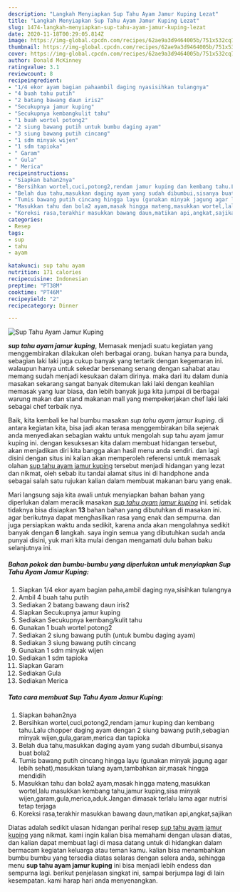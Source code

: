 ```yaml
---
description: "Langkah Menyiapkan Sup Tahu Ayam Jamur Kuping Lezat"
title: "Langkah Menyiapkan Sup Tahu Ayam Jamur Kuping Lezat"
slug: 1474-langkah-menyiapkan-sup-tahu-ayam-jamur-kuping-lezat
date: 2020-11-18T00:29:05.814Z
image: https://img-global.cpcdn.com/recipes/62ae9a3d9464005b/751x532cq70/sup-tahu-ayam-jamur-kuping-foto-resep-utama.jpg
thumbnail: https://img-global.cpcdn.com/recipes/62ae9a3d9464005b/751x532cq70/sup-tahu-ayam-jamur-kuping-foto-resep-utama.jpg
cover: https://img-global.cpcdn.com/recipes/62ae9a3d9464005b/751x532cq70/sup-tahu-ayam-jamur-kuping-foto-resep-utama.jpg
author: Donald McKinney
ratingvalue: 3.1
reviewcount: 8
recipeingredient:
- "1/4 ekor ayam bagian pahaambil daging nyasisihkan tulangnya"
- "4 buah tahu putih"
- "2 batang bawang daun iris2"
- "Secukupnya jamur kuping"
- "Secukupnya kembangkulit tahu"
- "1 buah wortel potong2"
- "2 siung bawang putih untuk bumbu daging ayam"
- "3 siung bawang putih cincang"
- "1 sdm minyak wijen"
- "1 sdm tapioka"
- " Garam"
- " Gula"
- " Merica"
recipeinstructions:
- "Siapkan bahan2nya"
- "Bersihkan wortel,cuci,potong2,rendam jamur kuping dan kembang tahu.Lalu chopper daging ayam dengan 2 siung bawang putih,sebagian minyak wijen,gula,garam,merica dan tapioka"
- "Belah dua tahu,masukkan daging ayam yang sudah dibumbui,sisanya buat bola2"
- "Tumis bawang putih cincang hingga layu (gunakan minyak jagung agar lebih sehat),masukkan tulang ayam,tambahkan air,masak hingga mendidih"
- "Masukkan tahu dan bola2 ayam,masak hingga mateng,masukkan wortel,lalu masukkan kembang tahu,jamur kuping,sisa minyak wijen,garam,gula,merica,aduk.Jangan dimasak terlalu lama agar nutrisi tetap terjaga"
- "Koreksi rasa,terakhir masukkan bawang daun,matikan api,angkat,sajikan"
categories:
- Resep
tags:
- sup
- tahu
- ayam

katakunci: sup tahu ayam 
nutrition: 171 calories
recipecuisine: Indonesian
preptime: "PT38M"
cooktime: "PT46M"
recipeyield: "2"
recipecategory: Dinner

---
```



![Sup Tahu Ayam Jamur Kuping](https://img-global.cpcdn.com/recipes/62ae9a3d9464005b/751x532cq70/sup-tahu-ayam-jamur-kuping-foto-resep-utama.jpg)

<b><i>sup tahu ayam jamur kuping</i></b>, Memasak menjadi suatu kegiatan yang menggembirakan dilakukan oleh berbagai orang. bukan hanya para bunda, sebagian laki laki juga cukup banyak yang tertarik dengan kegemaran ini. walaupun hanya untuk sekedar bersenang senang dengan sahabat atau memang sudah menjadi kesukaan dalam dirinya. maka dari itu dalam dunia masakan sekarang sangat banyak ditemukan laki laki dengan keahlian memasak yang luar biasa, dan lebih banyak juga kita jumpai di berbagai warung makan dan stand makanan mall yang mempekerjakan chef laki laki sebagai chef terbaik nya.



Baik, kita kembali ke hal bumbu masakan <i>sup tahu ayam jamur kuping</i>. di antara kegiatan kita, bisa jadi akan terasa menggembirakan bila sejenak anda menyediakan sebagian waktu untuk mengolah sup tahu ayam jamur kuping ini. dengan kesuksesan kita dalam membuat hidangan tersebut, akan menjadikan diri kita bangga akan hasil menu anda sendiri. dan lagi disini dengan situs ini kalian akan memperoleh referensi untuk memasak olahan <u>sup tahu ayam jamur kuping</u> tersebut menjadi hidangan yang lezat dan nikmat, oleh sebab itu tandai alamat situs ini di handphone anda sebagai salah satu rujukan kalian dalam membuat makanan baru yang enak.


Mari langsung saja kita awali untuk menyiapkan bahan bahan yang diperlukan dalam meracik masakan <u><i>sup tahu ayam jamur kuping</i></u> ini. setidak tidaknya bisa disiapkan <b>13</b> bahan bahan yang dibutuhkan di masakan ini. agar berikutnya dapat menghasilkan rasa yang enak dan sempurna. dan juga persiapkan waktu anda sedikit, karena anda akan mengolahnya sedikit banyak dengan <b>6</b> langkah. saya ingin semua yang dibutuhkan sudah anda punyai disini, yuk mari kita mulai dengan mengamati dulu bahan baku selanjutnya ini.

<!--inarticleads1-->

##### Bahan pokok dan bumbu-bumbu yang diperlukan untuk menyiapkan Sup Tahu Ayam Jamur Kuping:

1. Siapkan 1/4 ekor ayam bagian paha,ambil daging nya,sisihkan tulangnya
1. Ambil 4 buah tahu putih
1. Sediakan 2 batang bawang daun iris2
1. Siapkan Secukupnya jamur kuping
1. Sediakan Secukupnya kembang/kulit tahu
1. Gunakan 1 buah wortel potong2
1. Sediakan 2 siung bawang putih (untuk bumbu daging ayam)
1. Sediakan 3 siung bawang putih cincang
1. Gunakan 1 sdm minyak wijen
1. Sediakan 1 sdm tapioka
1. Siapkan  Garam
1. Sediakan  Gula
1. Sediakan  Merica




<!--inarticleads2-->

##### Tata cara membuat Sup Tahu Ayam Jamur Kuping:

1. Siapkan bahan2nya
1. Bersihkan wortel,cuci,potong2,rendam jamur kuping dan kembang tahu.Lalu chopper daging ayam dengan 2 siung bawang putih,sebagian minyak wijen,gula,garam,merica dan tapioka
1. Belah dua tahu,masukkan daging ayam yang sudah dibumbui,sisanya buat bola2
1. Tumis bawang putih cincang hingga layu (gunakan minyak jagung agar lebih sehat),masukkan tulang ayam,tambahkan air,masak hingga mendidih
1. Masukkan tahu dan bola2 ayam,masak hingga mateng,masukkan wortel,lalu masukkan kembang tahu,jamur kuping,sisa minyak wijen,garam,gula,merica,aduk.Jangan dimasak terlalu lama agar nutrisi tetap terjaga
1. Koreksi rasa,terakhir masukkan bawang daun,matikan api,angkat,sajikan




Diatas adalah sedikit ulasan hidangan perihal resep <u>sup tahu ayam jamur kuping</u> yang nikmat. kami ingin kalian bisa memahami dengan ulasan diatas, dan kalian dapat membuat lagi di masa datang untuk di hidangkan dalam bermacam kegiatan keluarga atau teman kamu. kalian bisa menambahkan bumbu bumbu yang tersedia diatas selaras dengan selera anda, sehingga menu <b>sup tahu ayam jamur kuping</b> ini bisa menjadi lebih endess dan sempurna lagi. berikut penjelasan singkat ini, sampai berjumpa lagi di lain kesempatan. kami harap hari anda menyenangkan.
